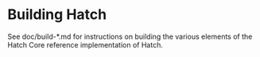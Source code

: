 Building Hatch
=============

See doc/build-*.md for instructions on building the various
elements of the Hatch Core reference implementation of Hatch.
